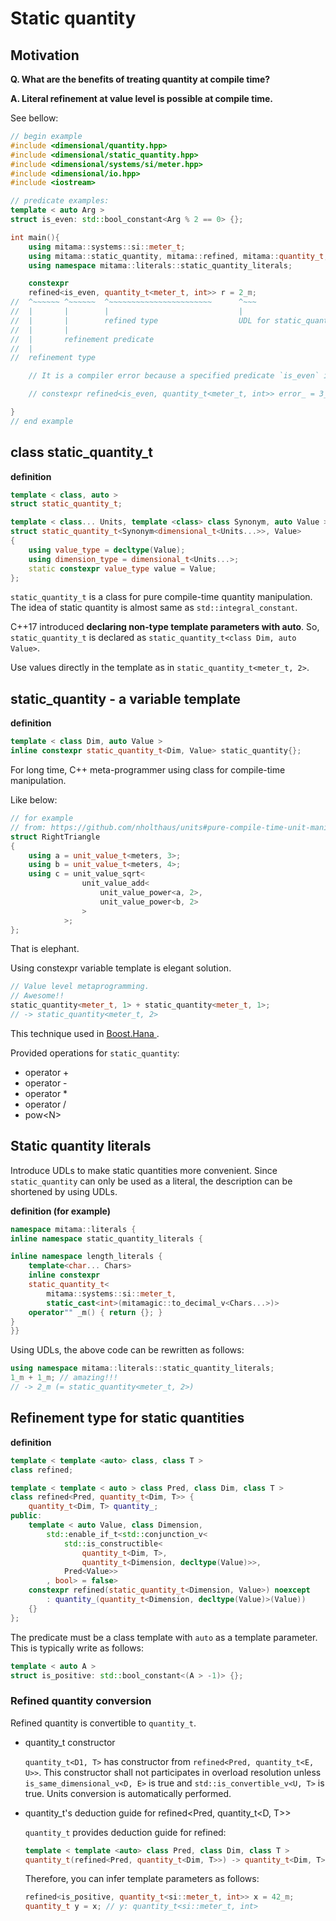 # Static quantity

## Motivation

**Q. What are the benefits of treating quantity at compile time?**

**A. Literal refinement at value level is possible at compile time.**

See bellow:

```cpp
// begin example
#include <dimensional/quantity.hpp>
#include <dimensional/static_quantity.hpp>
#include <dimensional/systems/si/meter.hpp>
#include <dimensional/io.hpp>
#include <iostream>

// predicate examples:
template < auto Arg >
struct is_even: std::bool_constant<Arg % 2 == 0> {};

int main(){
    using mitama::systems::si::meter_t;
    using mitama::static_quantity, mitama::refined, mitama::quantity_t;
    using namespace mitama::literals::static_quantity_literals;

    constexpr 
    refined<is_even, quantity_t<meter_t, int>> r = 2_m;
//  ^~~~~~~ ^~~~~~~  ^~~~~~~~~~~~~~~~~~~~~~~~      ^~~~
//  |       |        |                             |
//  |       |        refined type                  UDL for static_quantity     
//  |       |                                    
//  |       refinement predicate
//  |
//  refinement type

    // It is a compiler error because a specified predicate `is_even` is not satisfied:

    // constexpr refined<is_even, quantity_t<meter_t, int>> error_ = 3_m;

}
// end example
```

## class static_quantity_t

**definition**

```cpp
template < class, auto >
struct static_quantity_t;

template < class... Units, template <class> class Synonym, auto Value >
struct static_quantity_t<Synonym<dimensional_t<Units...>>, Value>
{
    using value_type = decltype(Value);
    using dimension_type = dimensional_t<Units...>;
    static constexpr value_type value = Value;
};
```

`static_quantity_t` is a class for pure compile-time quantity manipulation.
The idea of static quantity is almost same as `std::integral_constant`.

C++17 introduced **declaring non-type template parameters with auto**.
So, `static_quantity_t` is declared as `static_quantity_t<class Dim, auto Value>`.

Use values ​​directly in the template as in `static_quantity_t<meter_t, 2>`.

## static_quantity - a variable template

**definition**

```cpp
template < class Dim, auto Value >
inline constexpr static_quantity_t<Dim, Value> static_quantity{};
```

For long time, C++ meta-programmer using class for compile-time manipulation.

Like below:

```cpp
// for example
// from: https://github.com/nholthaus/units#pure-compile-time-unit-manipulation
struct RightTriangle
{
	using a = unit_value_t<meters, 3>;
	using b = unit_value_t<meters, 4>;
	using c = unit_value_sqrt<
                unit_value_add<
                    unit_value_power<a, 2>,
                    unit_value_power<b, 2>
                >
            >;
};
```

That is elephant.

Using constexpr variable template is elegant solution.

```cpp
// Value level metaprogramming.
// Awesome!!
static_quantity<meter_t, 1> + static_quantity<meter_t, 1>;
// -> static_quantity<meter_t, 2>
```

This technique used in [Boost.Hana ](https://www.boost.org/doc/libs/1_61_0/libs/hana/doc/html/index.html).

Provided operations for `static_quantity`:

- operator +
- operator -
- operator *
- operator /
- pow&lt;N&gt;

## Static quantity literals

Introduce UDLs to make static quantities more convenient.
Since `static_quantity` can only be used as a literal, the description can be shortened by using UDLs.

**definition (for example)**

```cpp
namespace mitama::literals {
inline namespace static_quantity_literals {

inline namespace length_literals {
    template<char... Chars>
    inline constexpr
    static_quantity_t<
        mitama::systems::si::meter_t,
        static_cast<int>(mitamagic::to_decimal_v<Chars...>)> 
    operator"" _m() { return {}; }
}
}}
```

Using UDLs, the above code can be rewritten as follows:

```cpp
using namespace mitama::literals::static_quantity_literals;
1_m + 1_m; // amazing!!!
// -> 2_m (= static_quantity<meter_t, 2>)
```

## Refinement type for static quantities

**definition**

```cpp
template < template <auto> class, class T >
class refined;

template < template < auto > class Pred, class Dim, class T > 
class refined<Pred, quantity_t<Dim, T>> {
    quantity_t<Dim, T> quantity_;
public:
    template < auto Value, class Dimension,
        std::enable_if_t<std::conjunction_v<
            std::is_constructible<
                quantity_t<Dim, T>,
                quantity_t<Dimension, decltype(Value)>>,
            Pred<Value>>
        , bool> = false>
    constexpr refined(static_quantity_t<Dimension, Value>) noexcept
        : quantity_(quantity_t<Dimension, decltype(Value)>(Value))
    {}
};
```

The predicate must be a class template with `auto` as a template parameter.
This is typically write as follows:

```cpp
template < auto A >
struct is_positive: std::bool_constant<(A > -1)> {};
```

### Refined quantity conversion

Refined quantity is convertible to `quantity_t`.

- quantity_t constructor

    `quantity_t<D1, T>` has constructor from `refined<Pred, quantity_t<E, U>>`.
    This constructor shall not participates in overload resolution unless `is_same_dimensional_v<D, E>` is true and `std::is_convertible_v<U, T>` is true.
    Units conversion is automatically performed.

- quantity_t's deduction guide for refined&lt;Pred, quantity_t&lt;D, T&gt;&gt;

    `quantity_t` provides deduction guide for refined:

    ```cpp
    template < template <auto> class Pred, class Dim, class T >
    quantity_t(refined<Pred, quantity_t<Dim, T>>) -> quantity_t<Dim, T>;
    ```

    Therefore, you can infer template parameters as follows:

    ```cpp
    refined<is_positive, quantity_t<si::meter_t, int>> x = 42_m;
    quantity_t y = x; // y: quantity_t<si::meter_t, int>
    ```